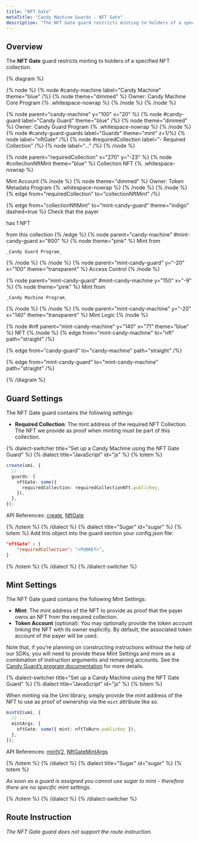 ```yaml
---
title: "NFT Gate"
metaTitle: "Candy Machine Guards - NFT Gate"
description: "The NFT Gate guard restricts minting to holders of a specified NFT collection."
---
```


## Overview

The **NFT Gate** guard restricts minting to holders of a specified NFT collection.

{% diagram  %}

{% node %}
{% node #candy-machine label="Candy Machine" theme="blue" /%}
{% node theme="dimmed" %}
Owner: Candy Machine Core Program {% .whitespace-nowrap %}
{% /node %}
{% /node %}

{% node parent="candy-machine" y="100" x="20" %}
{% node #candy-guard label="Candy Guard" theme="blue" /%}
{% node theme="dimmed" %}
Owner: Candy Guard Program {% .whitespace-nowrap %}
{% /node %}
{% node #candy-guard-guards label="Guards" theme="mint" z=1/%}
{% node label="nftGate" /%}
{% node #requiredCollection label="- Required Collection" /%}
{% node label="..." /%}
{% /node %}

{% node parent="requiredCollection" x="270" y="-23"  %}
{% node #collectionNftMint theme="blue" %}
Collection NFT {% .whitespace-nowrap %}

Mint Account
{% /node %}
{% node theme="dimmed" %}
Owner: Token Metadata Program {% .whitespace-nowrap %}
{% /node %}
{% /node %}
{% edge from="requiredCollection" to="collectionNftMint" /%}


{% edge from="collectionNftMint" to="mint-candy-guard" theme="indigo" dashed=true %}
Check that the payer

has 1 NFT 

from this collection
{% /edge %}
{% node parent="candy-machine" #mint-candy-guard x="600" %}
  {% node theme="pink" %}
    Mint from

    _Candy Guard Program_
  {% /node %}
{% /node %}
{% node parent="mint-candy-guard" y="-20" x="100" theme="transparent" %}
  Access Control
{% /node %}

{% node parent="mint-candy-guard" #mint-candy-machine y="150" x="-9" %}
  {% node theme="pink" %}
    Mint from 
    
    _Candy Machine Program_
  {% /node %}
{% /node %}
{% node parent="mint-candy-machine" y="-20" x="140" theme="transparent" %}
  Mint Logic
{% /node %}

{% node #nft parent="mint-candy-machine" y="140" x="71" theme="blue" %}
  NFT
{% /node %}
{% edge from="mint-candy-machine" to="nft" path="straight" /%}

{% edge from="candy-guard" to="candy-machine" path="straight" /%}

{% edge from="mint-candy-guard" to="mint-candy-machine" path="straight" /%}

{% /diagram %}

## Guard Settings

The NFT Gate guard contains the following settings:

- **Required Collection**: The mint address of the required NFT Collection. The NFT we provide as proof when minting must be part of this collection.

{% dialect-switcher title="Set up a Candy Machine using the NFT Gate Guard" %}
{% dialect title="JavaScript" id="js" %}
{% totem %}

```ts
create(umi, {
  // ...
  guards: {
    nftGate: some({
      requiredCollection: requiredCollectionNft.publicKey,
    }),
  },
});
```

API References: [create](https://mpl-candy-machine-js-docs.vercel.app/functions/create.html), [NftGate](https://mpl-candy-machine-js-docs.vercel.app/types/NftGate.html)

{% /totem %}
{% /dialect %}
{% dialect title="Sugar" id="sugar" %}
{% totem %}
Add this object into the guard section your config.json file:

```json
"nftGate" : {
    "requiredCollection": "<PUBKEY>",
}
```

{% /totem %}
{% /dialect %}
{% /dialect-switcher %}

## Mint Settings

The NFT Gate guard contains the following Mint Settings:

- **Mint**: The mint address of the NFT to provide as proof that the payer owns an NFT from the required collection.
- **Token Account** (optional): You may optionally provide the token account linking the NFT with its owner explicitly. By default, the associated token account of the payer will be used.

Note that, if you’re planning on constructing instructions without the help of our SDKs, you will need to provide these Mint Settings and more as a combination of instruction arguments and remaining accounts. See the [Candy Guard’s program documentation](https://github.com/metaplex-foundation/mpl-candy-machine/tree/main/programs/candy-guard#nftgate) for more details.

{% dialect-switcher title="Set up a Candy Machine using the NFT Gate Guard" %}
{% dialect title="JavaScript" id="js" %}
{% totem %}

When minting via the Umi library, simply provide the mint address of the NFT to use as proof of ownership via the `mint` attribute like so.

```ts
mintV2(umi, {
  // ...
  mintArgs: {
    nftGate: some({ mint: nftToBurn.publicKey }),
  },
});
```

API References: [mintV2](https://mpl-candy-machine-js-docs.vercel.app/functions/mintV2.html), [NftGateMintArgs](https://mpl-candy-machine-js-docs.vercel.app/types/NftGateMintArgs.html)

{% /totem %}
{% /dialect %}
{% dialect title="Sugar" id="sugar" %}
{% totem %}

_As soon as a guard is assigned you cannot use sugar to mint - therefore there are no specific mint settings._

{% /totem %}
{% /dialect %}
{% /dialect-switcher %}

## Route Instruction

_The NFT Gate guard does not support the route instruction._
